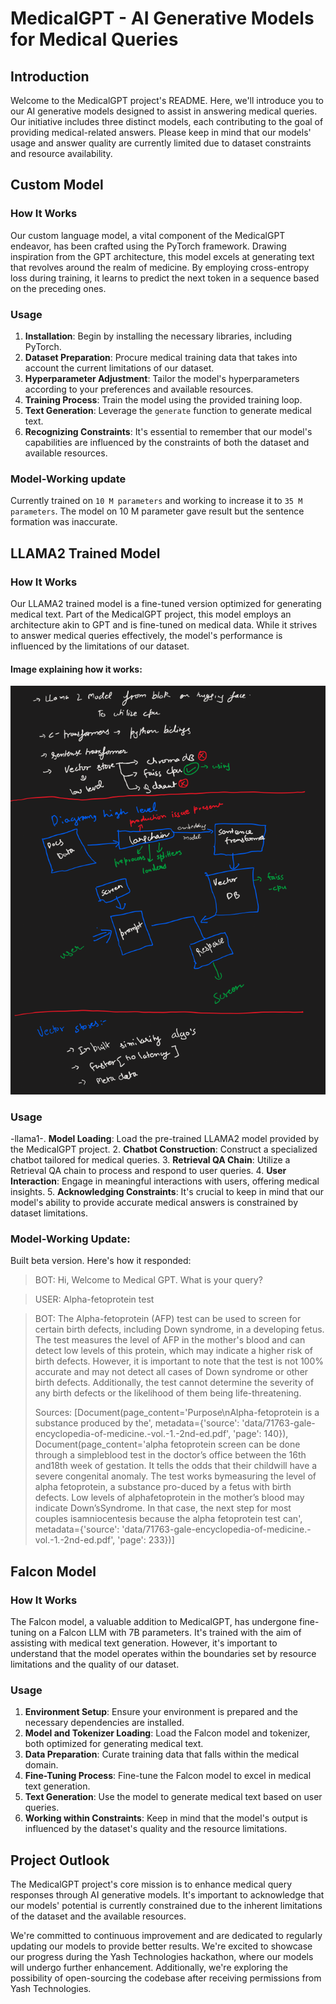 # MedicalGPT - AI Generative Models for Medical Queries

## Introduction

Welcome to the MedicalGPT project's README. Here, we'll introduce you to our AI generative models designed to assist in answering medical queries. Our initiative includes three distinct models, each contributing to the goal of providing medical-related answers. Please keep in mind that our models' usage and answer quality are currently limited due to dataset constraints and resource availability.


##
## Custom Model

### How It Works

Our custom language model, a vital component of the MedicalGPT endeavor, has been crafted using the PyTorch framework. Drawing inspiration from the GPT architecture, this model excels at generating text that revolves around the realm of medicine. By employing cross-entropy loss during training, it learns to predict the next token in a sequence based on the preceding ones.

### Usage

1. **Installation**: Begin by installing the necessary libraries, including PyTorch.
2. **Dataset Preparation**: Procure medical training data that takes into account the current limitations of our dataset.
3. **Hyperparameter Adjustment**: Tailor the model's hyperparameters according to your preferences and available resources.
4. **Training Process**: Train the model using the provided training loop.
5. **Text Generation**: Leverage the `generate` function to generate medical text.
6. **Recognizing Constraints**: It's essential to remember that our model's capabilities are influenced by the constraints of both the dataset and available resources.

### Model-Working update
Currently trained on `10 M parameters` and working to increase it to `35 M parameters`. The model on 10 M parameter gave result but the sentence formation was inaccurate.


##
## LLAMA2 Trained Model

### How It Works

Our LLAMA2 trained model is a fine-tuned version optimized for generating medical text. Part of the MedicalGPT project, this model employs an architecture akin to GPT and is fine-tuned on medical data. While it strives to answer medical queries effectively, the model's performance is influenced by the limitations of our dataset.

#### Image explaining how it works: 
![Working LLAMA](https://github.com/Himasnhu-AT/MedicalGPT/blob/main/Working-llama.png)

### Usage

-llama1-. **Model Loading**: Load the pre-trained LLAMA2 model provided by the MedicalGPT project.
2. **Chatbot Construction**: Construct a specialized chatbot tailored for medical queries.
3. **Retrieval QA Chain**: Utilize a Retrieval QA chain to process and respond to user queries.
4. **User Interaction**: Engage in meaningful interactions with users, offering medical insights.
5. **Acknowledging Constraints**: It's crucial to keep in mind that our model's ability to provide accurate medical answers is constrained by dataset limitations.

### Model-Working Update:
Built beta version. Here's how it responded: 
> BOT: Hi, Welcome to Medical GPT. What is your query?
 
> USER: Alpha-fetoprotein test

> BOT: The Alpha-fetoprotein (AFP) test can be used to screen for certain birth defects, including Down syndrome, in a developing fetus. The test measures the level of AFP in the mother's blood and can detect low levels of this protein, which may indicate a higher risk of birth defects. However, it is important to note that the test is not 100% accurate and may not detect all cases of Down syndrome or other birth defects. Additionally, the test cannot determine the severity of any birth defects or the likelihood of them being life-threatening.
>
> Sources: [Document(page_content='Purpose\nAlpha-fetoprotein is a substance produced by the', metadata={'source': 'data/71763-gale-encyclopedia-of-medicine.-vol.-1.-2nd-ed.pdf', 'page': 140}), Document(page_content='alpha fetoprotein screen can be done through a simpleblood test in the doctor’s office between the 16th and18th week of gestation. It tells the odds that their childwill have a severe congenital anomaly. The test works bymeasuring the level of alpha fetoprotein, a substance pro-duced by a fetus with birth defects. Low levels of alphafetoprotein in the mother’s blood may indicate Down’sSyndrome. In that case, the next step for most couples isamniocentesis because the alpha fetoprotein test can', metadata={'source': 'data/71763-gale-encyclopedia-of-medicine.-vol.-1.-2nd-ed.pdf', 'page': 233})]


##
## Falcon Model

### How It Works

The Falcon model, a valuable addition to MedicalGPT, has undergone fine-tuning on a Falcon LLM with 7B parameters. It's trained with the aim of assisting with medical text generation. However, it's important to understand that the model operates within the boundaries set by resource limitations and the quality of our dataset.

### Usage

1. **Environment Setup**: Ensure your environment is prepared and the necessary dependencies are installed.
2. **Model and Tokenizer Loading**: Load the Falcon model and tokenizer, both optimized for generating medical text.
3. **Data Preparation**: Curate training data that falls within the medical domain.
4. **Fine-Tuning Process**: Fine-tune the Falcon model to excel in medical text generation.
5. **Text Generation**: Use the model to generate medical text based on user queries.
6. **Working within Constraints**: Keep in mind that the model's output is influenced by the dataset's quality and the resource limitations.

## Project Outlook

The MedicalGPT project's core mission is to enhance medical query responses through AI generative models. It's important to acknowledge that our models' potential is currently constrained due to the inherent limitations of the dataset and the available resources.

We're committed to continuous improvement and are dedicated to regularly updating our models to provide better results. We're excited to showcase our progress during the Yash Technologies hackathon, where our models will undergo further enhancement. Additionally, we're exploring the possibility of open-sourcing the codebase after receiving permissions from Yash Technologies.
